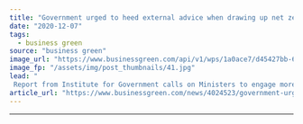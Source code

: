 ```yaml
---
title: "Government urged to heed external advice when drawing up net zero policies"
date: "2020-12-07"
tags: 
  - business green
source: "business green"
image_url: "https://www.businessgreen.com/api/v1/wps/1a0ace7/d45427bb-6cc0-40dc-a435-8bf41c086150/6/houses-of-parliament-westminster-commons-lords-185x114.jpg"
image_fp: "/assets/img/post_thumbnails/41.jpg"
lead: "
 Report from Institute for Government calls on Ministers to engage more extensively with external sources of evidence and analysis when designing energy policies, warning that departments have 'at times been too insular' ..."
article_url: "https://www.businessgreen.com/news/4024523/government-urged-heed-external-advice-drawing-net-zero-policies"
---
```


---
